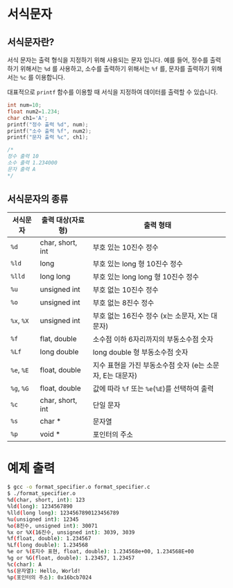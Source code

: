 # 서식문자

## 서식문자란?

서식 문자는 출력 형식을 지정하기 위해 사용되는 문자 입니다. 예를 들어, 정수를 출력하기 위해서는 `%d` 를 사용하고, 소수를 출력하기 위해서는 `%f` 를, 문자를 출력하기 위해서는 `%c` 를 이용합니다.

대표적으로 `printf` 함수를 이용할 때 서식을 지정하여 데이터를 출력할 수 있습니다.

```c
int num=10;
float num2=1.234;
char ch1='A';
printf("정수 출력 %d", num);
printf("소수 출력 %f", num2);
printf("문자 출력 %c", ch1);

/*
정수 출력 10 
소수 출력 1.234000 
문자 출력 A 
*/

```

## 서식문자의 종류

| 서식문자 | 출력 대상(자료형) | 출력 형태 |
| --- | --- | --- |
| `%d` | char, short, int | 부호 있는 10진수 정수 |
| `%ld` | long | 부호 있는 long 형 10진수 정수 |
| `%lld` | long long | 부호 있는 long long 형 10진수 정수 |
| `%u` | unsigned int | 부호 없는 10진수 정수 |
| `%o` | unsigned int | 부호 없는 8진수 정수 |
| `%x`, `%X` | unsigned int | 부호 없는 16진수 정수 (x는 소문자, X는 대문자) |
| `%f` | flat, double | 소수점 이하 6자리까지의 부동소수점 숫자 |
| `%Lf` | long double | long double 형 부동소수점 숫자 |
| `%e`, `%E` | float, double | 지수 표현을 가진 부동소수점 숫자 (e는 소문자, E는 대문자) |
| `%g`, `%G` | float, double | 값에 따라 `%f` 또는 `%e`(`%E`)를 선택하여 출력 |
| `%c` | char, short, int | 단일 문자 |
| `%s` | char * | 문자열 |
| `%p` | void * | 포인터의 주소 |

# 예제 출력

```bash
$ gcc -o format_specifier.o format_specifier.c
$ ./format_specifier.o
%d(char, short, int): 123
%ld(long): 1234567890
%lld(long long): 1234567890123456789
%u(unsigned int): 12345
%o(8진수, unsigned int): 30071
%x or %X(16진수, unsigned int): 3039, 3039
%f(float, double): 1.234567
%Lf(long double): 1.234568
%e or %(E지수 표현, float, double): 1.234568e+00, 1.234568E+00
%g or %G(float, double): 1.23457, 1.23457
%c(char): A
%s(문자열): Hello, World!
%p(포인터의 주소): 0x16bcb7024
```